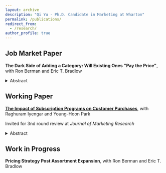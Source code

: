 ```yaml
---
layout: archive
description: "Qi Yu - Ph.D. Candidate in Marketing at Wharton"
permalink: /publications/
redirect_from: 
  - /research/
author_profile: true
---
```


Job Market Paper
------
  **The Dark Side of Adding a Category: Will Existing Ones "Pay the Price"**, with Ron Berman and Eric T. Bradlow

  <details>
  <summary>Abstract</summary>
  
  ‘More is better’ has been a belief held by many retailers when they manage product assortments. We challenge this conventional wisdom by demonstrating that a retailer may face more price sensitive demand for existing products when expanding its assortments. To measure the effects of assortment expansion on price sensitivity, we exploit the state of Washington’s privatization of liquor sales in 2012 that generated exogenous variation in retailers’ assortments over time. We find that customers are on average more price sensitive when purchasing from other drink categories after a store started to carry liquor. To understand the differential changes in the price sensitivity across product categories depending on whether they are complements or substitutes to the new product category, we build a demand model that simultaneously estimates the degree of complementarity between product categories and the changes in price sensitivity upon assortment expansion. We find that the increase in the price sensitivity happens mostly in the categories that are complements to the new one, and that these changes cannot be rationalized by alternative explanations, e.g., correlated preferences across product categories and changes in error variances. Based on the demand estimates, we conduct counterfactual simulations and show that the observed prices are consistent with retailers’ (biased) belief that the price sensitivity does not vary with assortment, which results in significant profit loss.
  </details>



Working Paper
------
[**The Impact of Subscription Programs on Customer Purchases**](http://ssrn.com/abstract=3529681), with Raghuram Iyengar and Young-Hoon Park

Invited for 3nd round review at *Journal of Marketing Research*

  <details>
  <summary>Abstract</summary>

  Subscription programs are increasingly popular among a wide variety of retailers. These types of programs give members access to a set of exclusive benefits for a fixed fee upfront. In this paper, we examine the causal effect of adopting a subscription program on subsequent customer behavior using a unique panel data of customers’ purchasing record before and after their adoption of a subscription program. To account for self-selection and identify the individual-level treatment effects, we combine a difference-in-differences approach with a generalized random forest that matches each member of the program with comparable non-members. We find the subscription leads to a large increase in customer purchases. The effect is economically significant, persistent over time, and heterogeneous across customers. Interestingly, only one-third of the effect on customer purchases is due to the economic benefits of the subscription program and the remaining is attributed to becoming a member per se. We provide evidence that members experience a sunk cost fallacy due to the upfront payment that subscription programs entail. We discuss the implications of our findings for customer retention and subscription services.

  </details>

Work in Progress
-----
**Pricing Strategy Post Assortment Expansion**, with Ron Berman and Eric T. Bradlow
